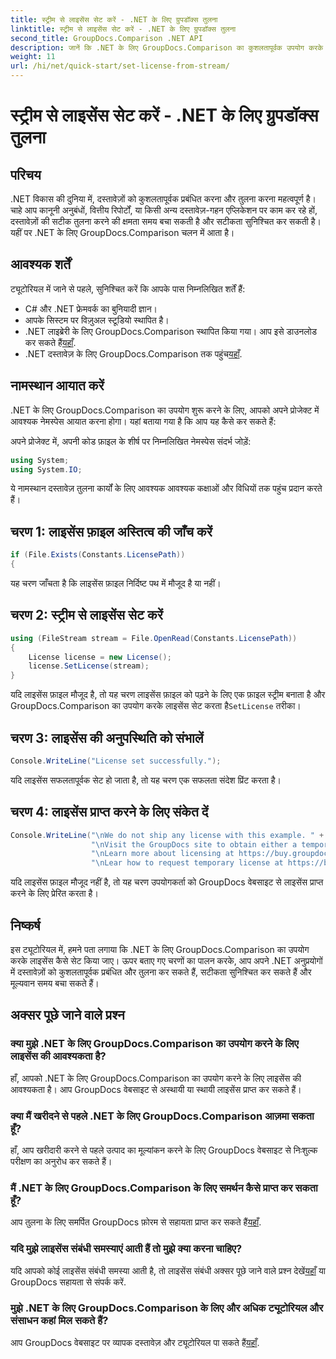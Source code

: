 ```yaml
---
title: स्ट्रीम से लाइसेंस सेट करें - .NET के लिए ग्रुपडॉक्स तुलना
linktitle: स्ट्रीम से लाइसेंस सेट करें - .NET के लिए ग्रुपडॉक्स तुलना
second_title: GroupDocs.Comparison .NET API
description: जानें कि .NET के लिए GroupDocs.Comparison का कुशलतापूर्वक उपयोग करके लाइसेंस कैसे सेट करें। इस ट्यूटोरियल के साथ दस्तावेज़ सटीकता सुनिश्चित करें और समय बचाएं।
weight: 11
url: /hi/net/quick-start/set-license-from-stream/
---
```


# स्ट्रीम से लाइसेंस सेट करें - .NET के लिए ग्रुपडॉक्स तुलना

## परिचय
.NET विकास की दुनिया में, दस्तावेज़ों को कुशलतापूर्वक प्रबंधित करना और तुलना करना महत्वपूर्ण है। चाहे आप कानूनी अनुबंधों, वित्तीय रिपोर्टों, या किसी अन्य दस्तावेज़-गहन एप्लिकेशन पर काम कर रहे हों, दस्तावेज़ों की सटीक तुलना करने की क्षमता समय बचा सकती है और सटीकता सुनिश्चित कर सकती है। यहीं पर .NET के लिए GroupDocs.Comparison चलन में आता है। 
## आवश्यक शर्तें
ट्यूटोरियल में जाने से पहले, सुनिश्चित करें कि आपके पास निम्नलिखित शर्तें हैं:
- C# और .NET फ्रेमवर्क का बुनियादी ज्ञान।
- आपके सिस्टम पर विज़ुअल स्टूडियो स्थापित है।
-  .NET लाइब्रेरी के लिए GroupDocs.Comparison स्थापित किया गया। आप इसे डाउनलोड कर सकते हैं[यहाँ](https://releases.groupdocs.com/comparison/net/).
-  .NET दस्तावेज़ के लिए GroupDocs.Comparison तक पहुंच[यहाँ](https://tutorials.groupdocs.com/comparison/net/).

## नामस्थान आयात करें
.NET के लिए GroupDocs.Comparison का उपयोग शुरू करने के लिए, आपको अपने प्रोजेक्ट में आवश्यक नेमस्पेस आयात करना होगा। यहां बताया गया है कि आप यह कैसे कर सकते हैं:

अपने प्रोजेक्ट में, अपनी कोड फ़ाइल के शीर्ष पर निम्नलिखित नेमस्पेस संदर्भ जोड़ें:
```csharp
using System;
using System.IO;
```
ये नामस्थान दस्तावेज़ तुलना कार्यों के लिए आवश्यक आवश्यक कक्षाओं और विधियों तक पहुंच प्रदान करते हैं।

## चरण 1: लाइसेंस फ़ाइल अस्तित्व की जाँच करें
```csharp
if (File.Exists(Constants.LicensePath))
{
```
यह चरण जाँचता है कि लाइसेंस फ़ाइल निर्दिष्ट पथ में मौजूद है या नहीं।
## चरण 2: स्ट्रीम से लाइसेंस सेट करें
```csharp
using (FileStream stream = File.OpenRead(Constants.LicensePath))
{
    License license = new License();
    license.SetLicense(stream);
}
```
 यदि लाइसेंस फ़ाइल मौजूद है, तो यह चरण लाइसेंस फ़ाइल को पढ़ने के लिए एक फ़ाइल स्ट्रीम बनाता है और GroupDocs.Comparison का उपयोग करके लाइसेंस सेट करता है`SetLicense` तरीका।
## चरण 3: लाइसेंस की अनुपस्थिति को संभालें
```csharp
Console.WriteLine("License set successfully.");
```
यदि लाइसेंस सफलतापूर्वक सेट हो जाता है, तो यह चरण एक सफलता संदेश प्रिंट करता है।
## चरण 4: लाइसेंस प्राप्त करने के लिए संकेत दें
```csharp
Console.WriteLine("\nWe do not ship any license with this example. " +
                  "\nVisit the GroupDocs site to obtain either a temporary or permanent license. " +
                  "\nLearn more about licensing at https://buy.groupdocs.com/faqs/licensing. "+
                  "\nLear how to request temporary license at https://buy.groupdocs.com/temporary-license");
```
यदि लाइसेंस फ़ाइल मौजूद नहीं है, तो यह चरण उपयोगकर्ता को GroupDocs वेबसाइट से लाइसेंस प्राप्त करने के लिए प्रेरित करता है।

## निष्कर्ष
इस ट्यूटोरियल में, हमने पता लगाया कि .NET के लिए GroupDocs.Comparison का उपयोग करके लाइसेंस कैसे सेट किया जाए। ऊपर बताए गए चरणों का पालन करके, आप अपने .NET अनुप्रयोगों में दस्तावेज़ों को कुशलतापूर्वक प्रबंधित और तुलना कर सकते हैं, सटीकता सुनिश्चित कर सकते हैं और मूल्यवान समय बचा सकते हैं।
## अक्सर पूछे जाने वाले प्रश्न
### क्या मुझे .NET के लिए GroupDocs.Comparison का उपयोग करने के लिए लाइसेंस की आवश्यकता है?
हाँ, आपको .NET के लिए GroupDocs.Comparison का उपयोग करने के लिए लाइसेंस की आवश्यकता है। आप GroupDocs वेबसाइट से अस्थायी या स्थायी लाइसेंस प्राप्त कर सकते हैं।
### क्या मैं खरीदने से पहले .NET के लिए GroupDocs.Comparison आज़मा सकता हूँ?
हाँ, आप खरीदारी करने से पहले उत्पाद का मूल्यांकन करने के लिए GroupDocs वेबसाइट से निःशुल्क परीक्षण का अनुरोध कर सकते हैं।
### मैं .NET के लिए GroupDocs.Comparison के लिए समर्थन कैसे प्राप्त कर सकता हूँ?
 आप तुलना के लिए समर्पित GroupDocs फ़ोरम से सहायता प्राप्त कर सकते हैं[यहाँ](https://forum.groupdocs.com/c/comparison/12).
### यदि मुझे लाइसेंस संबंधी समस्याएं आती हैं तो मुझे क्या करना चाहिए?
 यदि आपको कोई लाइसेंस संबंधी समस्या आती है, तो लाइसेंस संबंधी अक्सर पूछे जाने वाले प्रश्न देखें[यहाँ](https://purchase.groupdocs.com/faqs/licensing) या GroupDocs सहायता से संपर्क करें.
### मुझे .NET के लिए GroupDocs.Comparison के लिए और अधिक ट्यूटोरियल और संसाधन कहां मिल सकते हैं?
 आप GroupDocs वेबसाइट पर व्यापक दस्तावेज़ और ट्यूटोरियल पा सकते हैं[यहाँ](https://tutorials.groupdocs.com/comparison/net/).